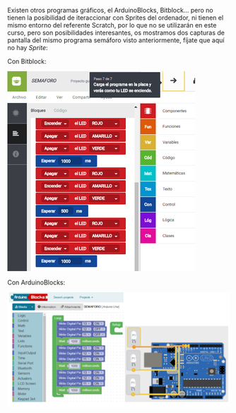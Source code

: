 Existen otros programas gráficos, el ArduinoBlocks, Bitblock… pero no tienen la posibilidad de iteraccionar con Sprites del ordenador, ni tienen el mismo entorno del referente Scratch, por lo que no se utilizarán en este curso, pero son posibilidades interesantes, os mostramos dos capturas de pantalla del mismo programa semáforo visto anteriormente, fíjate que aquí no hay _Sprite_:

Con Bitblock:

![](/images/image91.png)

Con ArduinoBlocks:

![](/images/image12.png)